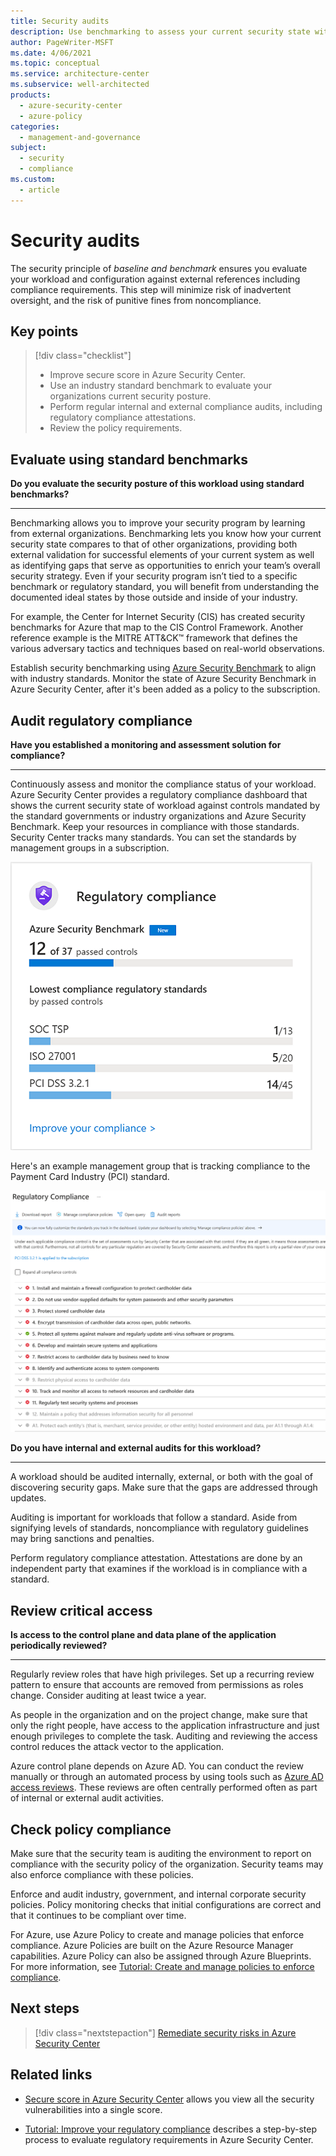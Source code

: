 ```yaml
---
title: Security audits
description: Use benchmarking to assess your current security state with respect to other organizations.
author: PageWriter-MSFT
ms.date: 4/06/2021
ms.topic: conceptual
ms.service: architecture-center
ms.subservice: well-architected
products:
  - azure-security-center
  - azure-policy
categories: 
  - management-and-governance
subject:
  - security
  - compliance
ms.custom:
  - article
---
```


# Security audits 

The security principle of _baseline and benchmark_ ensures you evaluate your workload and configuration against external references including compliance requirements. This step will minimize risk of inadvertent oversight, and the risk of punitive fines from noncompliance.

## Key points
> [!div class="checklist"]
> - Improve secure score in Azure Security Center.
> - Use an industry standard benchmark to evaluate your organizations current security posture.
> - Perform regular internal and external compliance audits, including regulatory compliance attestations.
> - Review the policy requirements.


## Evaluate using standard benchmarks

**Do you evaluate the security posture of this workload using standard benchmarks?**
***

Benchmarking allows you to improve your security program by learning from external organizations. Benchmarking lets you know how your current security state compares to that of other organizations, providing both external validation for successful elements of your current system as well as identifying gaps that serve as opportunities to enrich your team’s overall security strategy. Even if your security program isn’t tied to a specific benchmark or regulatory standard, you will benefit from understanding the documented ideal states by those outside and inside of your industry. 

For example, the Center for Internet Security (CIS) has created security benchmarks for Azure that map to the CIS Control Framework. Another reference example is the MITRE ATT&CK™ framework that defines the various adversary tactics and techniques based on real-world observations.

Establish security benchmarking using [Azure Security Benchmark](/azure/security/benchmarks/) to align with industry standards. Monitor the state of Azure Security Benchmark in Azure Security Center, after it's been added as a policy to the subscription. 


## Audit regulatory compliance

**Have you established a monitoring and assessment solution for compliance?**
***
Continuously assess and monitor the compliance status of your workload. Azure Security Center provides a regulatory compliance dashboard that shows the current security state of workload against controls mandated by the standard governments or industry organizations and Azure Security Benchmark. Keep your resources in compliance with those standards. Security Center tracks many standards. You can set the standards by management groups in a subscription.  

![Azure regulatory compliance](images/regulatory-compliance.png)

Here's an example management group that is tracking compliance to the Payment Card Industry (PCI) standard.

![PCI regulatory compliance](images/regulatory-compliance-pci.png)

**Do you have internal and external audits for this workload?**
***

A workload should be audited internally, external, or both with the goal of discovering security gaps. Make sure that the gaps are addressed through updates. 

Auditing is important for workloads that follow a standard. Aside from signifying levels of standards, noncompliance with regulatory guidelines may bring sanctions and penalties.

Perform regulatory compliance attestation. Attestations are done by an independent party that examines if the workload is in compliance with a standard. 

## Review critical access

**Is access to the control plane and data plane of the application periodically reviewed?**
***

Regularly review roles that have high privileges. Set up a recurring review pattern to ensure that accounts are removed from permissions as roles change. Consider auditing at least twice a year.

As people in the organization and on the project change, make sure that only the right people, have access to the application infrastructure and just enough privileges to complete the task. Auditing and reviewing the access control reduces the attack vector to the application. 

Azure control plane depends on Azure AD. You can conduct the review manually or through an automated process by using tools such as [Azure AD access reviews](/azure/active-directory/governance/create-access-review). These reviews are often centrally performed often as part of internal or external audit activities. 

## Check policy compliance

Make sure that the security team is auditing the environment to report on compliance with the security policy of the organization. Security teams may also enforce compliance with these policies. 

Enforce and audit industry, government, and internal corporate security policies. Policy monitoring checks that initial configurations are correct and that it continues to be compliant over time. 

For Azure, use Azure Policy to create and manage policies that enforce compliance. Azure Policies are built on the Azure Resource Manager capabilities. Azure Policy can also be assigned through Azure Blueprints. 
For more information, see [Tutorial: Create and manage policies to enforce compliance](/azure/governance/policy/tutorials/create-and-manage).



## Next steps
> [!div class="nextstepaction"]
> [Remediate security risks in Azure Security Center](monitor-logs-alerts.md)

## Related links

- [Secure score in Azure Security Center](/azure/security-center/secure-score-security-controls) allows you view all the security vulnerabilities into a single score.

- [Tutorial: Improve your regulatory compliance](/azure/security-center/security-center-compliance-dashboard) describes a step-by-step process to evaluate regulatory requirements in Azure Security Center.